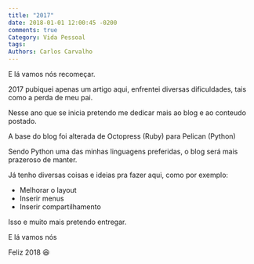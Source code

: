 ```yaml
---
title: "2017"
date: 2018-01-01 12:00:45 -0200
comments: true
Category: Vida Pessoal
tags: 
Authors: Carlos Carvalho
---
```


E lá vamos nós recomeçar.

2017 pubiquei apenas um artigo aqui, enfrentei diversas dificuldades, tais como a perda de meu pai.

Nesse ano que se inicia pretendo me dedicar mais ao blog e ao conteudo postado.

A base do blog foi alterada de Octopress (Ruby) para Pelican (Python)

Sendo Python uma das minhas linguagens preferidas, o blog será mais prazeroso de manter.

Já tenho diversas coisas e ideias pra fazer aqui, como por exemplo:

* Melhorar o layout
* Inserir menus
* Inserir compartilhamento

Isso e muito mais pretendo entregar.

E lá vamos nós

Feliz 2018 😆

